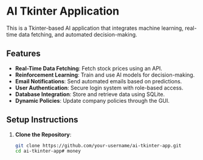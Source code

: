 # AI Tkinter Application

This is a Tkinter-based AI application that integrates machine learning, real-time data fetching, and automated decision-making.

## Features
- **Real-Time Data Fetching**: Fetch stock prices using an API.
- **Reinforcement Learning**: Train and use AI models for decision-making.
- **Email Notifications**: Send automated emails based on predictions.
- **User Authentication**: Secure login system with role-based access.
- **Database Integration**: Store and retrieve data using SQLite.
- **Dynamic Policies**: Update company policies through the GUI.

## Setup Instructions

1. **Clone the Repository**:
   ```bash
   git clone https://github.com/your-username/ai-tkinter-app.git
   cd ai-tkinter-app#   m o n e y  
 